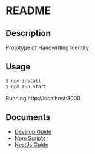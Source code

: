 # README

## Description

Prototype of Handwriting Identity

## Usage

```bash
$ npm install
$ npm run start
```

Running http://localhost:3000

## Documents

- [Develop Guide](docs/DEVELOP_GUIDE.md)
- [Npm Scripts](docs/NPM_SCRIPTS.md)
- [NestJs Guide](docs/NESTJS_GUIDE.md)
